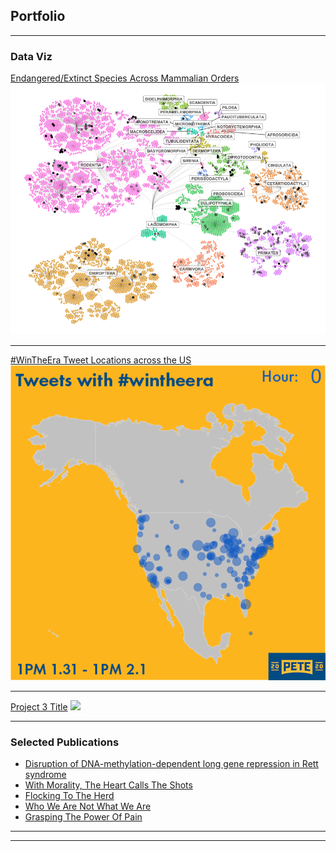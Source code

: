 ## Portfolio

---

### Data Viz 

[Endangered/Extinct Species Across Mammalian Orders](/sample_page)
<img src="images/redlist_hierarchy_plot.png?raw=true"/>

---
[#WinTheEra Tweet Locations across the US](/pdf/sample_presentation.pdf)
<img src="images/wintheeratweetsbyhournew.gif?raw=true"/>

---
[Project 3 Title](http://example.com/)
<img src="images/dummy_thumbnail.jpg?raw=true"/>

---

### Selected Publications

- [Disruption of DNA-methylation-dependent long gene repression in Rett syndrome](https://www.nature.com/articles/nature14319)
- [With Morality, The Heart Calls The Shots](https://thehoya.com/gilbert-with-morality-the-heart-calls-the-shots/)
- [Flocking To The Herd](https://thehoya.com/gilbert-flocking-to-the-herd/)
- [Who We Are Not What We Are](https://thehoya.com/gilbert-who-we-are-not-what-we-are/)
- [Grasping The Power Of Pain](https://thehoya.com/gilbert-grasping-the-power-of-pain/)

---




---
<p style="font-size:11px">
<!-- Remove above link if you don't want to attibute -->
